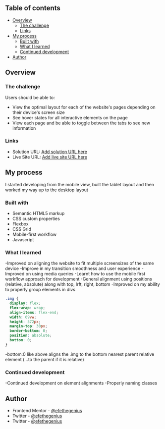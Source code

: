 ## Table of contents

- [Overview](#overview)
  - [The challenge](#the-challenge)
  - [Links](#links)
- [My process](#my-process)
  - [Built with](#built-with)
  - [What I learned](#what-i-learned)
  - [Continued development](#continued-development)
- [Author](#author)

## Overview

### The challenge

Users should be able to:

- View the optimal layout for each of the website's pages depending on their device's screen size
- See hover states for all interactive elements on the page
- View each page and be able to toggle between the tabs to see new information

### Links

- Solution URL: [Add solution URL here](https://your-solution-url.com)
- Live Site URL: [Add live site URL here](https://your-live-site-url.com)

## My process

I started developing from the mobile view, built the tablet layout and then worked my way up to the desktop layout

### Built with

- Semantic HTML5 markup
- CSS custom properties
- Flexbox
- CSS Grid
- Mobile-first workflow
- Javascript

### What I learned

-Improved on aligning the website to fit multiple screensizes of the same device
-Improve in my transition smoothness and user experience
-Improved on using media queries
-Learnt how to use the mobile first workflow approach for development
-General alignment using positions (relative, absolute) along with top, lrft, right, bottom
-Improved on my ability to properly group elements in divs

```css
.img {
  display: flex;
  flex-wrap: wrap;
  align-items: flex-end;
  width: 69vw;
  height: 572px;
  margin-top: 30px;
  border-bottom: 0;
  position: absolute;
  bottom: 0;
}
```

-bottom:0 like above aligns the .img to the bottom nearest parent relative element (...to the parent if it is relative)

### Continued development

-Continued development on element alignments
-Properly naming classes

## Author

- Frontend Mentor - [@efethegenius](https://www.frontendmentor.io/profile/efethegenius)
- Twitter - [@efethegenius](https://www.instagram.com/efethegenius)
- Twitter - [@efethegenius](https://www.twitter.com/efethegenius)
